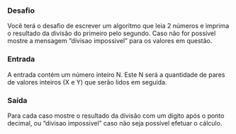 ### Desafio
Você terá o desafio de escrever um algoritmo que leia 2 números e imprima o resultado da divisão do primeiro pelo segundo. Caso não for possível mostre a mensagem “divisao impossivel” para os valores em questão.

### Entrada
A entrada contém um número inteiro N. Este N será a quantidade de pares de valores inteiros (X e Y) que serão lidos em seguida.

###  Saída
Para cada caso mostre o resultado da divisão com um dígito após o ponto decimal, ou “divisao impossivel” caso não seja possível efetuar o cálculo.